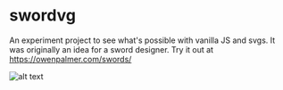 # swordvg
An experiment project to see what's possible with vanilla JS and svgs. It was originally an idea for a sword designer. Try it out at https://owenpalmer.com/swords/

![alt text](https://owenpalmer.com/wp-content/uploads/2021/12/swordsvg.png)
